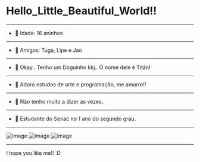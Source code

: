 # Hello_Little_Beautiful_World!!
__________________________________________________________________________________________________________________________
- 💖 Idade: 16 aninhos
--------------------------------------------------------------------------------------------------------------------------
- 🌱 Amigos: Tuga, Lipe e Jao
--------------------------------------------------------------------------------------------------------------------------
- 🐶 Okay.. Tenho um Doguinho kkj.. O nome dele é Titân!
--------------------------------------------------------------------------------------------------------------------------
- 🤔 Adoro estudos de arte e programação, me amarro!!
--------------------------------------------------------------------------------------------------------------------------
- 💬 Não tenho muito a dizer as vezes..
--------------------------------------------------------------------------------------------------------------------------
- 🦖 Estudante do Senac no 1 ano do segundo grau.
__________________________________________________________________________________________________________________________

![image](https://media.tenor.com/FbTWLMuy8dgAAAAj/lcv-80s-computer.gif) ![image](https://media.tenor.com/8v-QEoJksxMAAAAj/eevee-dance.gif) 
![image](https://static.wikia.nocookie.net/pizzaria-freddy-fazbear/images/0/0b/Baby_Sprite_Idle.gif/revision/latest/scale-to-width-down/250?cb=20161011172021&path-prefix=pt-br)
__________________________________________________________________________________________________________________________
I hope you like me!! :D



